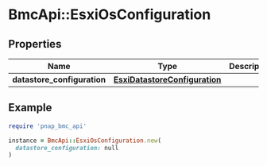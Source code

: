 # BmcApi::EsxiOsConfiguration

## Properties

| Name | Type | Description | Notes |
| ---- | ---- | ----------- | ----- |
| **datastore_configuration** | [**EsxiDatastoreConfiguration**](EsxiDatastoreConfiguration.md) |  | [optional] |

## Example

```ruby
require 'pnap_bmc_api'

instance = BmcApi::EsxiOsConfiguration.new(
  datastore_configuration: null
)
```

